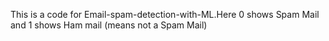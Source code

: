 This is a code for  Email-spam-detection-with-ML.Here 0 shows Spam Mail and 1 shows Ham mail (means not a Spam Mail)
